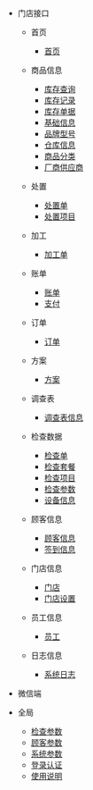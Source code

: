 - 门店接口
    - 首页
      - [首页](/门店/首页/首页.md)
        
    - 商品信息
      - [库存查询](/门店/商品/库存查询.md)
      - [库存记录](/门店/商品/库存记录.md)
      - [库存单据](/门店/商品/库存单据.md)
      - [基础信息](/门店/商品/基础信息.md)
      - [品牌型号](/门店/商品/品牌型号.md)
      - [仓库信息](/门店/商品/仓库信息.md)
      - [商品分类](/门店/商品/商品分类.md)
      - [厂商供应商](/门店/商品/厂商供应商.md)

    - 处置
      - [处置单](/门店/处置/处置单.md)
      - [处置项目](/门店/处置/处置项目.md)
      
    - 加工
      - [加工单](/门店/加工/加工单.md)

    - 账单
      - [账单](/门店/账单/账单信息.md)
      - [支付](/门店/账单/支付信息.md)

    - 订单
      - [订单](/门店/订单/订单.md)
        
    - 方案
      - [方案](/门店/方案/方案.md)
      
    - 调查表
        - [调查表信息](/门店/调查表/调查表信息.md)
    - 检查数据
        - [检查单](/门店/检查/检查单.md)
        - [检查套餐](/门店/检查/检查套餐.md)
        - [检查项目](/门店/检查/检查项目.md)
        - [检查参数](/门店/检查/检查参数.md)
        - [设备信息](/门店/检查/设备信息.md)
    - 顾客信息
        - [顾客信息](/门店/顾客/顾客信息.md)
        - [签到信息](/门店/顾客/签到信息.md)
    - 门店信息
        - [门店](/门店/门店/门店信息.md)
        - [门店设置](/门店/门店/门店设置.md)
    - 员工信息
        - [员工](/门店/员工/员工信息.md)
    - 日志信息
        - [系统日志](/门店/日志/系统日志.md)

- 微信端

    
- 全局
    - [检查参数](/全局/检查参数.md)
    - [顾客参数](/门店/顾客/顾客参数.md)
    - [系统参数](/全局/系统参数.md)
    - [登录认证](/全局/登录认证.md)
    - [使用说明](/全局/使用说明.md)